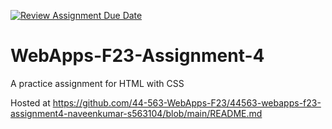 [![Review Assignment Due Date](https://classroom.github.com/assets/deadline-readme-button-24ddc0f5d75046c5622901739e7c5dd533143b0c8e959d652212380cedb1ea36.svg)](https://classroom.github.com/a/4tKarLeg)
# WebApps-F23-Assignment-4
A practice assignment for HTML with CSS

Hosted at https://github.com/44-563-WebApps-F23/44563-webapps-f23-assignment4-naveenkumar-s563104/blob/main/README.md
